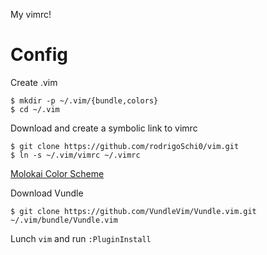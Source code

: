 My vimrc!

# Config

Create .vim
```
$ mkdir -p ~/.vim/{bundle,colors} 
$ cd ~/.vim
```

Download and create a symbolic link to vimrc
```
$ git clone https://github.com/rodrigoSchi0/vim.git
$ ln -s ~/.vim/vimrc ~/.vimrc
```

[Molokai Color Scheme](https://github.com/tomasr/molokai)

Download Vundle
```
$ git clone https://github.com/VundleVim/Vundle.vim.git ~/.vim/bundle/Vundle.vim
```

Lunch `vim` and run `:PluginInstall`
